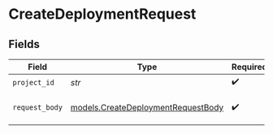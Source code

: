 # CreateDeploymentRequest


## Fields

| Field                                                                          | Type                                                                           | Required                                                                       | Description                                                                    |
| ------------------------------------------------------------------------------ | ------------------------------------------------------------------------------ | ------------------------------------------------------------------------------ | ------------------------------------------------------------------------------ |
| `project_id`                                                                   | *str*                                                                          | :heavy_check_mark:                                                             | N/A                                                                            |
| `request_body`                                                                 | [models.CreateDeploymentRequestBody](../models/createdeploymentrequestbody.md) | :heavy_check_mark:                                                             | Provide you deployment details                                                 |